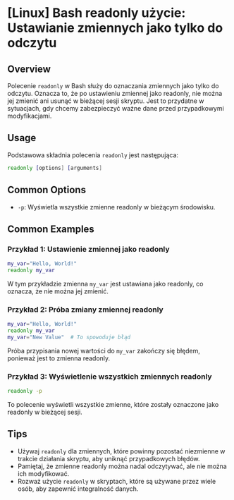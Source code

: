 # [Linux] Bash readonly użycie: Ustawianie zmiennych jako tylko do odczytu

## Overview
Polecenie `readonly` w Bash służy do oznaczania zmiennych jako tylko do odczytu. Oznacza to, że po ustawieniu zmiennej jako readonly, nie można jej zmienić ani usunąć w bieżącej sesji skryptu. Jest to przydatne w sytuacjach, gdy chcemy zabezpieczyć ważne dane przed przypadkowymi modyfikacjami.

## Usage
Podstawowa składnia polecenia `readonly` jest następująca:

```bash
readonly [options] [arguments]
```

## Common Options
- `-p`: Wyświetla wszystkie zmienne readonly w bieżącym środowisku.

## Common Examples

### Przykład 1: Ustawienie zmiennej jako readonly
```bash
my_var="Hello, World!"
readonly my_var
```
W tym przykładzie zmienna `my_var` jest ustawiana jako readonly, co oznacza, że nie można jej zmienić.

### Przykład 2: Próba zmiany zmiennej readonly
```bash
my_var="Hello, World!"
readonly my_var
my_var="New Value"  # To spowoduje błąd
```
Próba przypisania nowej wartości do `my_var` zakończy się błędem, ponieważ jest to zmienna readonly.

### Przykład 3: Wyświetlenie wszystkich zmiennych readonly
```bash
readonly -p
```
To polecenie wyświetli wszystkie zmienne, które zostały oznaczone jako readonly w bieżącej sesji.

## Tips
- Używaj `readonly` dla zmiennych, które powinny pozostać niezmienne w trakcie działania skryptu, aby uniknąć przypadkowych błędów.
- Pamiętaj, że zmienne readonly można nadal odczytywać, ale nie można ich modyfikować.
- Rozważ użycie `readonly` w skryptach, które są używane przez wiele osób, aby zapewnić integralność danych.